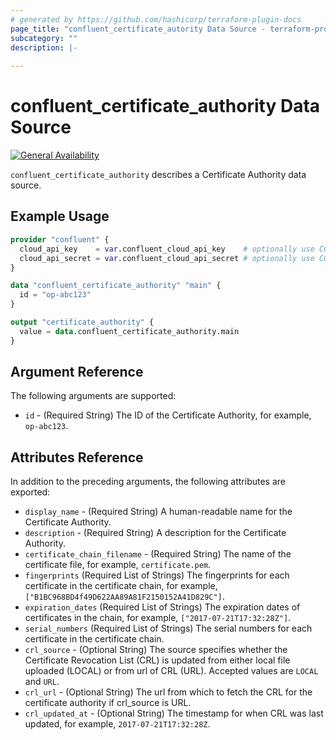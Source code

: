 ```yaml
---
# generated by https://github.com/hashicorp/terraform-plugin-docs
page_title: "confluent_certificate_autority Data Source - terraform-provider-confluent"
subcategory: ""
description: |-
   
---
```


# confluent_certificate_authority Data Source

[![General Availability](https://img.shields.io/badge/Lifecycle%20Stage-General%20Availability-%2345c6e8)](https://docs.confluent.io/cloud/current/api.html#section/Versioning/API-Lifecycle-Policy)

`confluent_certificate_authority` describes a Certificate Authority data source.

## Example Usage

```terraform
provider "confluent" {
  cloud_api_key    = var.confluent_cloud_api_key    # optionally use CONFLUENT_CLOUD_API_KEY env var
  cloud_api_secret = var.confluent_cloud_api_secret # optionally use CONFLUENT_CLOUD_API_SECRET env var
}

data "confluent_certificate_authority" "main" {
  id = "op-abc123"
}

output "certificate_authority" {
  value = data.confluent_certificate_authority.main
}
```

<!-- schema generated by tfplugindocs -->
## Argument Reference

The following arguments are supported:

- `id` - (Required String) The ID of the Certificate Authority, for example, `op-abc123`.

## Attributes Reference

In addition to the preceding arguments, the following attributes are exported:

- `display_name` - (Required String) A human-readable name for the Certificate Authority.
- `description` - (Required String) A description for the Certificate Authority.
- `certificate_chain_filename` - (Required String) The name of the certificate file, for example, `certificate.pem`.
- `fingerprints` (Required List of Strings) The fingerprints for each certificate in the certificate chain, for example, `["B1BC968BD4f49D622AA89A81F2150152A41D829C"]`.
- `expiration_dates` (Required List of Strings) The expiration dates of certificates in the chain, for example, `["2017-07-21T17:32:28Z"]`.
- `serial_numbers` (Required List of Strings) The serial numbers for each certificate in the certificate chain.
- `crl_source` - (Optional String) The source specifies whether the Certificate Revocation List (CRL) is updated from either local file uploaded (LOCAL) or from url of CRL (URL). Accepted values are `LOCAL` and `URL`.
- `crl_url` - (Optional String) The url from which to fetch the CRL for the certificate authority if crl_source is URL.
- `crl_updated_at` - (Optional String) The timestamp for when CRL was last updated, for example, `2017-07-21T17:32:28Z`.
